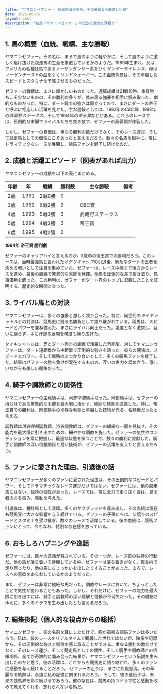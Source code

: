 ```yaml
---
title: "ヤマニンゼファー - 疾風怒濤の帝王、その華麗なる軌跡と伝説"
date: 2025-06-06
layout: post
description: "名馬『ヤマニンゼファー』の伝説と魅力を深堀り"
---
```


## 1. 馬の概要（血統、戦績、主な勝鞍）

ヤマニンゼファー。その名は、まるで風のように軽やかに、そして嵐のように激しく駆け抜けた競走馬の生涯を象徴しているかのようだ。1989年生まれ、父はアメリカの名種牡馬であるノーザンダンサー系をひく*サンデーサイレンス*、母は*ノーザンテースト*の血を引く*リンドシェーバー*。この血統背景は、その卓越したスピードとスタミナを予感させるものだった。

ゼファーの戦績は、まさに輝かしいものだった。通算成績は21戦10勝、重賞勝ちこそ少ないものの、その勝利の多くが、並み居る強豪を相手に掴み取った、劇的なものだった。特に、ダート戦での強さは際立っており、まさにダートの帝王と呼ぶに相応しい活躍を見せた。主な勝鞍としては、1992年の*CBC賞*、1993年の*武蔵野ステークス*、そして1994年の*帝王賞*などがある。これらのレースでは、圧倒的な末脚でライバルたちを突き放す、ゼファーの真骨頂が炸裂した。

しかし、ゼファーの真価は、単なる勝利の数だけでなく、そのレース運び、そして競走馬としての個性にこそあったと言えるだろう。数々の名馬を相手に、常にドラマチックなレースを展開し、競馬ファンを魅了し続けたのだ。


## 2. 成績と活躍エピソード（図表があれば出力）

ヤマニンゼファーの成績を以下の表にまとめる。

| 年齢 | 年 | 戦績 | 勝利数 | 主な勝鞍 | 備考 |
|---|---|---|---|---|---|
| 2歳 | 1991 | 2戦0勝 | 0 |  |  |
| 3歳 | 1992 | 6戦2勝 | 2 | CBC賞 |  |
| 4歳 | 1993 | 5戦3勝 | 3 | 武蔵野ステークス |  |
| 5歳 | 1994 | 4戦3勝 | 3 | 帝王賞 |  |
| 6歳 | 1995 | 4戦2勝 | 2 |  |  |


**1994年 帝王賞 勝利劇**

ゼファーのキャリアハイと言えるのが、5歳時の帝王賞での勝利だろう。このレースは、当時最強馬と言われた*オグリキャップ*の引退後、新たなダートの王者を決める戦いとして注目を集めていた。ゼファーは、レース中盤まで後方からレースを進め、最後の直線で驚異的な末脚を発揮。他馬を圧倒的な差で抜き去り、見事優勝を飾った。この勝利は、ゼファーがダート界のトップに君臨したことを証明する、歴史的な瞬間となった。


## 3. ライバル馬との対決

ヤマニンゼファーは、多くの強豪と激しく競り合った。特に、同世代の*タイキシャトル*との対決は、競馬史に残る名勝負として語り継がれている。両馬は、スピードとパワーを兼ね備えた、まさにライバル同士だった。幾度となく激突し、互いに譲らず、手に汗握る展開を何度も繰り広げた。

タイキシャトルは、芝とダート両方の距離で活躍した万能型。対してヤマニンゼファーは、ダート短距離から中距離で圧倒的な強さを誇った。彼らの競演は、スピードとパワー、そして戦略のぶつかり合いとして、多くの競馬ファンを魅了した。結果はゼファーの勝ち負けが混在するものの、互いの実力を認め合う、激しいながらも美しい競争だった。


## 4. 騎手や調教師との関係性

ヤマニンゼファーの主戦騎手は、*岡部幸雄*騎手だった。岡部騎手は、ゼファーの持ち味である驚異的な末脚を最大限に活かす、絶妙な騎乗を披露した。特に、帝王賞での勝利は、岡部騎手の冷静な判断と卓越した技術が光る、名騎乗だったと言える。

調教師は*渋谷啓輔*調教師。渋谷調教師は、ゼファーの繊細な一面を見抜き、その能力を最大限に引き出すための、細やかな調教を施した。ゼファーの気性やコンディションを常に把握し、最適な状態を保つことで、数々の勝利に貢献した。騎手と調教師の深い信頼関係と高い技術が、ゼファーの活躍を支えたと言えるだろう。


## 5. ファンに愛された理由、引退後の話

ヤマニンゼファーが多くのファンに愛された理由は、その圧倒的なスピードとパワー、そしてドラマチックなレース運びだけではない。ゼファーには、他の競走馬にはない、独特の個性があった。レースでは、常に全力で走り抜く姿は、見る者の心を掴み、感動を与えた。

引退後は、種牡馬として活躍。多くのサラブレッドを産み出し、その血統は現在も競馬界に大きな影響を与え続けている。ゼファーの子孫たちは、父譲りのスピードとスタミナを受け継ぎ、数々のレースで活躍している。彼の血統は、競馬ファンにとって、今もなお、特別な存在感を放っている。


## 6. おもしろハプニングや逸話

ゼファーには、数々の逸話が残されている。その一つが、レース前の独特の行動だ。他の馬が落ち着いて待機している中、ゼファーは落ち着きがなく、厩舎内で走り回ったり、他の馬にちょっかいを出したりすることがあった。まるで、レースへの意欲をあらわしているかのようだった。

また、ゼファーは非常に繊細な馬だった。調教やレースにおいて、ちょっとしたことで気性が変わることもあった。しかし、それだけに、ゼファーの能力を最大限に引き出すには、騎手と調教師の深い理解と信頼が不可欠だった。その繊細さゆえに、多くのドラマを生み出したとも言えるだろう。


## 7. 編集後記（個人的な視点からの総括）

ヤマニンゼファー。彼の名前を耳にしただけで、胸が高鳴る競馬ファンは多いだろう。私は、彼のレースをリアルタイムで観戦した世代ではないが、映像や記録から、その圧倒的な強さと個性を感じ取ることができる。単なる勝利の数だけでなく、そのレース運び、そして競走馬としての個性、そして騎手や調教師との信頼関係、全てが奇跡的に噛み合った結果が、ヤマニンゼファーという伝説を生み出したのだと思う。彼の活躍は、これからも競馬史に語り継がれ、多くのファンに感動を与え続けることだろう。  ゼファーの走りは、まさに疾風怒濤。その華麗なる軌跡は、永遠に私の記憶に刻まれるだろう。  そして、彼の遺伝子は、未来の競馬界を彩り続けるであろう。彼の存在は、競馬の持つドラマ性と感動を改めて教えてくれる、忘れられない名馬だ。
